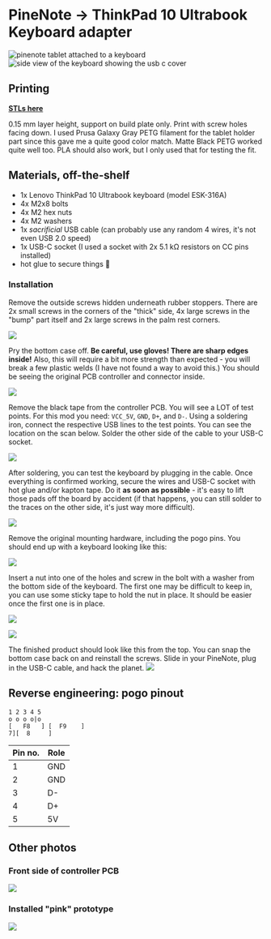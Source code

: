 # PineNote -> ThinkPad 10 Ultrabook Keyboard adapter

![pinenote tablet attached to a keyboard](pics/v1/front.jpeg)
![side view of the keyboard showing the usb c cover](pics/v1/side.jpeg)
## Printing

[**STLs here**](stl/)

0.15 mm layer height, support on build plate only. Print with screw holes facing down.
I used Prusa Galaxy Gray PETG filament for the tablet holder part since this gave me a quite good color match. Matte Black PETG worked quite well too. PLA should also work, but I only used that for testing the fit.
## Materials, off-the-shelf
- 1x Lenovo ThinkPad 10 Ultrabook keyboard (model ESK-316A)
- 4x M2x8 bolts
- 4x M2 hex nuts
- 4x M2 washers
- 1x _sacrificial_ USB cable (can probably use any random 4 wires, it's not even USB 2.0 speed)
- 1x USB-C socket (I used a socket with 2x 5.1 kΩ resistors on CC pins installed)
- hot glue to secure things 🤣
### Installation
Remove the outside screws hidden underneath rubber stoppers. There are 2x small screws in the corners of the "thick" side, 4x large screws in the "bump" part itself and 2x large screws in the palm rest corners.

![](pics/screws.jpeg)

Pry the bottom case off. **Be careful, use gloves! There are sharp edges inside!** Also, this will require a bit more strength than expected - you will break a few plastic welds (I have not found a way to avoid this.)
You should be seeing the original PCB controller and connector inside.

![](pics/original%20screws.jpeg)

Remove the black tape from the controller PCB. You will see a LOT of test points. For this mod you need: `VCC_5V`, `GND`, `D+`, and `D-`. Using a soldering iron, connect the respective USB lines to the test points. You can see the location on the scan below. Solder the other side of the cable to your USB-C socket.

![](pics/tp10%20testpoints.jpeg)

After soldering, you can test the keyboard by plugging in the cable. Once everything is confirmed working, secure the wires and USB-C socket with hot glue and/or kapton tape. Do it **as soon as possible** - it's easy to lift those pads off the board by accident (if that happens, you can still solder to the traces on the other side, it's just way more difficult). 

![](pics/hot%20glue%20usbc.jpeg)

Remove the original mounting hardware, including the pogo pins. You should end up with a keyboard looking like this:

![](pics/original%20mount%20removed.jpeg)

Insert a nut into one of the holes and screw in the bolt with a washer from the bottom side of the keyboard. The first one may be difficult to keep in, you can use some sticky tape to hold the nut in place. It should be easier once the first one is in place.

![](pics/screwing%20in.jpeg)

![](pics/installed%20with%20screws.jpeg)

The finished product should look like this from the top. You can snap the bottom case back on and reinstall the screws. Slide in your PineNote, plug in the USB-C cable, and hack the planet.
![](pics/v1/top.jpeg)

## Reverse engineering: pogo pinout
```
1 2 3 4 5
o o o o|o
[   F8   ] [  F9    ]
7][  8     ]
```

| Pin no. | Role |
| ------- | ---- |
| 1       | GND  |
| 2       | GND  |
| 3       | D-   |
| 4       | D+   |
| 5       | 5V   |
## Other photos

### Front side of controller PCB
![](pics/original%20pcb%20plugs%20front.jpeg)

### Installed "pink" prototype
![](pics/pink%20proto.jpeg)

